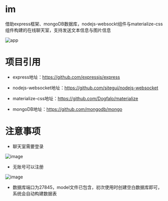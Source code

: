 # im
借助express框架、mongoDB数据库，nodejs-websockt组件与materialize-css组件构建的在线聊天室，支持发送文本信息与图片信息

![app](https://user-images.githubusercontent.com/58057598/125180918-3e83cf80-e232-11eb-9afe-38f93474d6c9.png)

# 项目引用

- express地址：https://github.com/expressjs/express

- nodejs-websocket地址：https://github.com/sitegui/nodejs-websocket

- materialize-css地址：https://github.com/Dogfalo/materialize

- mongoDB地址：https://github.com/mongodb/mongo

# 注意事项

- 聊天室需要登录

![image](https://user-images.githubusercontent.com/58057598/125181029-72abc000-e233-11eb-808a-068dbae8ac7d.png)


- 无账号可以注册

![image](https://user-images.githubusercontent.com/58057598/125181067-db933800-e233-11eb-8b31-2aed6a4f4851.png)

- 数据库端口为27845，model文件已包含，初次使用时创建空白数据库即可，系统会自动构建数据表
